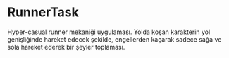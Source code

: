 # RunnerTask
Hyper-casual runner mekaniği uygulaması. Yolda koşan karakterin yol genişliğinde hareket edecek şekilde, engellerden kaçarak sadece sağa ve sola hareket ederek bir şeyler toplaması. 
